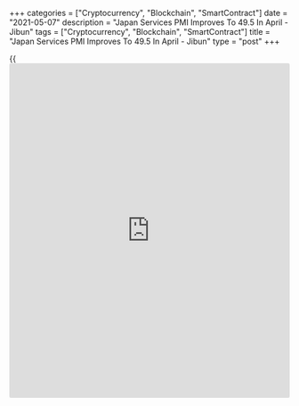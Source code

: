 +++
categories = ["Cryptocurrency", "Blockchain", "SmartContract"]
date = "2021-05-07"
description = "Japan Services PMI Improves To 49.5 In April - Jibun"
tags = ["Cryptocurrency", "Blockchain", "SmartContract"]
title = "Japan Services PMI Improves To 49.5 In April - Jibun"
type = "post"
+++

{{<iframe id="large-banner" src="https://www.bounty.group/#slide=10.0" width="100%" height="600" scrolling="no" style="border: 0px solid rgb(216, 221, 230); border-radius: 3px;">}}

The services sector in Japan continued to contract in April, albeit at a
slower pace, the latest survey from Jibun Bank revealed on Friday with a
services PMI score of 49.5.

That's up from 48.3 in March, although it remains slightly below the
boom-or-bust line of 50 that separates expansion from contraction.

This marked the slowest contraction in activity in the current 15-month
period of decline. The latest reduction was only modest overall, as
firms faced softer restrictions in the first half of April.

Demand broadly stabilized in the latest survey period. This pushed the
seasonally adjusted New Business Index to the highest level since
January 2020, with some service providers noting that the lifting of
restrictions supported improved sales during April.

The report also showed that the composite index moved to expansion with
a reading of 51.0, up from 49.9 in March.

For comments and feedback [contact](https://www.playgroundfx.com/contact/): editorial@rtt[news](https://www.letsplayfx.com/blog/forex-news-website/).com

[Economic News][1]

 **What parts of the world are seeing the best (and worst) economic
performances lately? Click[here][2] to check out our [Econ Scorecard][2]
and find out! See up-to-the-moment [ranking](https://www.playgroundfx.com/blog/crypto-exchange-ranking/)s for the best and worst
performers in [GDP][2], [unemployment rate][3], [inflation][4] and much
more.**

   1. www.rtt[news](https://www.letsplayfx.com/blog/forex-news-website/).com/Content/EconomicNews.aspx
   2. www.rtt[news](https://www.letsplayfx.com/blog/forex-news-website/).com/economic-scorecard/world-rank/GDP/highest-performance.aspx
   3. www.rtt[news](https://www.letsplayfx.com/blog/forex-news-website/).com/economic-scorecard/world-rank/unemployment-rate/lowest-performance.aspx
   4. www.rtt[news](https://www.letsplayfx.com/blog/forex-news-website/).com/economic-scorecard/world-rank/CPI/highest-performance.aspx